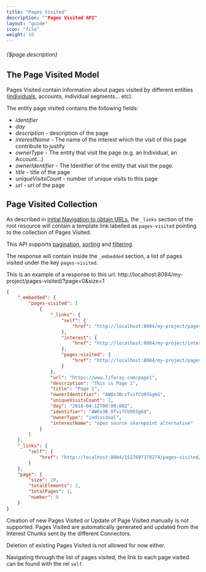 ```yaml
---
title: "Pages Visited"
description: ""Pages Visited API"
layout: "guide"
icon: "file"
weight: 10
---
```


###### {$page.description}

<article id="1">

## The Page Visited Model

Pages Visited contain information about pages visited by different entities ([individuals](/docs/individuals), accounts, individual segments... etc).

The entity page visited contains the following fields:
* *identifier*
* *day*
* *description* - description of the page
* *interestName* - The name of the interest which the visit of this page contribute to justify
* *ownerType* - The entity that visit the page (e.g. an Individual, an Account...)
* *ownerIdentifier* - The Identifier of the entity that visit the page.
* *title* - title of the page
* *uniqueVisitsCount* - number of unique visits to this page
* *url* - url of the page 

</article>

<article id="2">

## Page Visited Collection

As described in [Initial Navigation to obtain URLs](/docs/general#navigation),
the `_links` section of the root resource will contain a template link labelled as `pages-visited` pointing to the
collection of Pages Visited.

This API supports [pagination](/docs/general#pagination), [sorting](/docs/general#sorting) and [filtering](/docs/general#filtering).

The response will contain inside the `_embedded` section, a list of pages visited
under the key `pages-visited`.

This is an example of a response to this url: http://localhost:8084/my-project/pages-visited/?page=0&size=1

```json
{
    "_embedded": {
        "pages-visited": [
            {
                "_links": {
                    "self": {
                        "href": "http://localhost:8084/my-project/pages-visited/AWOx3B_0TvifCU95Sg6d"
                    },
                    "interest": {
                        "href": "http://localhost:8084/my-project/interests/AWOx3B_0TvifCU95Sg6d"
                    },
                    "pages-visited": {
                        "href": "http://localhost:8084/my-project/pages-visited{?filter,page,size,sort*}"
                    }
                },
                "url": "https://www.liferay.com/page1",
                "description": "This is Page 1",
                "title": "Page 1",
                "ownerIdentifier": "AWOx3BczTvifCU95Sg6G",
                "uniqueVisitsCount": 2,
                "day": "2018-04-12T00:00:00Z",
                "identifier": "AWOx3B_0TvifCU95Sg6d",
                "ownerType": "individual",
                "interestName": "open source sharepoint alternative"
            }
        ]
    },
    "_links": {
        "self": {
            "href": "http://localhost:8084/1527697379274/pages-visited/?page=0&size=20"
        }
    },
    "page": {
        "size": 20,
        "totalElements": 2,
        "totalPages": 1,
        "number": 0
    }
}
```

Creation of new Pages Visited or Update of Page Visited manually is not supported. Pages Visited are automatically
generated and updated from the Interest Chunks sent by the different Connectors.

Deletion of existing Pages Visited is not allowed for now either. 

Navigating through the list of pages visited, the link to each page visited can be found with the rel `self`. 

</article>